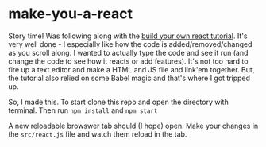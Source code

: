 # make-you-a-react

Story time!  Was following along with the [build your own react tutorial](https://pomb.us/build-your-own-react/).  It's very well done - I especially like how the code is added/removed/changed as you scroll along.  I wanted to actually type the code and see it run (and change the code to see how it reacts or add features).  It's not too hard to fire up a text editor and make a HTML and JS file and link'em together.  But, the tutorial also relied on some Babel magic and that's where I got tripped up.  

So, I made this.  To start clone this repo and open the directory with terminal.  Then run `npm install` and `npm start`

A new reloadable browswer tab should (I hope) open.  Make your changes in the `src/react.js` file and watch them reload in the tab.  
